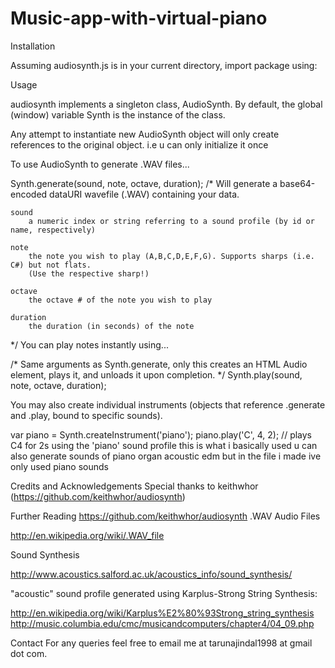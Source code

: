 # Music-app-with-virtual-piano
Installation

Assuming audiosynth.js is in your current directory, import package using:
<script src="audiosynth.js"></script>

Usage

audiosynth implements a singleton class, AudioSynth. By default, the global (window) variable Synth is the instance of the class.

Any attempt to instantiate new AudioSynth object will only create references to the original object.
i.e u can only initialize it once

To use AudioSynth to generate .WAV files...

Synth.generate(sound, note, octave, duration);
/*
	Will generate a base64-encoded dataURI wavefile (.WAV) containing your data.

	sound
		a numeric index or string referring to a sound profile (by id or name, respectively)
	
	note
		the note you wish to play (A,B,C,D,E,F,G). Supports sharps (i.e. C#) but not flats.
		(Use the respective sharp!)
	
	octave
		the octave # of the note you wish to play
		
	duration
		the duration (in seconds) of the note
*/
You can play notes instantly using...

/*
	Same arguments as Synth.generate,
	only this creates an HTML Audio element, plays it, and unloads it upon completion.
*/
Synth.play(sound, note, octave, duration);

You may also create individual instruments (objects that reference .generate and .play, bound to specific sounds).

var piano = Synth.createInstrument('piano');
piano.play('C', 4, 2); // plays C4 for 2s using the 'piano' sound profile
this is what i basically used
u can also generate sounds of
piano 
organ 
acoustic
edm 
but in the file i made ive only used piano sounds  

Credits and Acknowledgements
 Special thanks to keithwhor (https://github.com/keithwhor/audiosynth)
 
 
 Further Reading
 https://github.com/keithwhor/audiosynth
 .WAV Audio Files

http://en.wikipedia.org/wiki/.WAV_file

Sound Synthesis

http://www.acoustics.salford.ac.uk/acoustics_info/sound_synthesis/

"acoustic" sound profile generated using Karplus-Strong String Synthesis:

http://en.wikipedia.org/wiki/Karplus%E2%80%93Strong_string_synthesis http://music.columbia.edu/cmc/musicandcomputers/chapter4/04_09.php


Contact
For any queries feel free to email me at tarunajindal1998 at gmail dot com.
 
